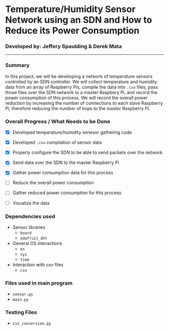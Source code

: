 # Temperature/Humidity Sensor Network using an SDN and How to Reduce its Power Consumption

### Developed by: Jeffery Spaulding & Derek Mata

---

### Summary
In this project, we will be developing a network of temperature sensors controlled by an SDN controller.  We will collect temperature and humidity data from an array of Raspberry Pis, compile the data into `.csv` files, pass those files over the SDN network to a master Raspbery Pi, and record the power consumption of this process.  We will record the overall power reduction by increasing the number of connections to each slave Raspberry Pi, therefore reducing the number of hops to the master Raspberry Pi.


### Overall Progress / What Needs to be Done
- [x] Developed temperature/humidity senesor gathering code
- [x] Developed `.csv` compilation of sensor data
- [x] Properly configure the SDN to be able to send packets over the network
- [x] Send data over the SDN to the master Raspberry Pi
- [x] Gather power consumption data for this process
- [ ] Reduce the overall power consumption 
- [ ] Gather reduced power consumption for this process
- [ ] Visualize the data


### Dependencies used
- Sensor libraries
    - `board`
    - `adafruit_dht`
- General OS interactions
    - `os`
    - `sys`
    - `time`
- Interaction with csv files
    - `csv`


### Files used in main program
- `sensor.py`
- `main.py`
 

### Testing Files
- `csv_conversion.py`
